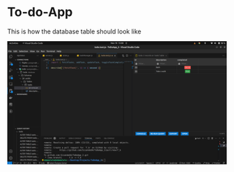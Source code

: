 # To-do-App
This is how the database table should look like

<img src="./assets/Screenshot from 2024-11-10 15-00-07.png" />